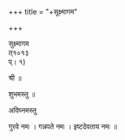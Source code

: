 +++
title = "+सूक्ष्मागम"

+++
  
  
  
  
सुक्ष्मागम  
त्१०१३  
प्। १)  
  
श्री ॥  
  
शुभमस्तु ॥  
  
अविघ्नमस्तु   
  
गुरवे नमः । गन्नपते नमः । इष्टदेवताय नमः ॥  
